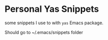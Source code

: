 Personal Yas Snippets
====

some snippets I use to with `yas` Emacs package.

Should go to ~/.emacs/snippets folder
